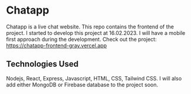 # Chatapp

Chatapp is a live chat website. This repo contains the frontend of the project. I started to develop this project at 16.02.2023. 
I will have a mobile first approach during the development.
Check out the project: https://chatapp-frontend-gray.vercel.app

## Technologies Used

Nodejs, React, Express, Javascript, HTML, CSS, Tailwind CSS. I will also add either MongoDB or Firebase database to the project soon.


